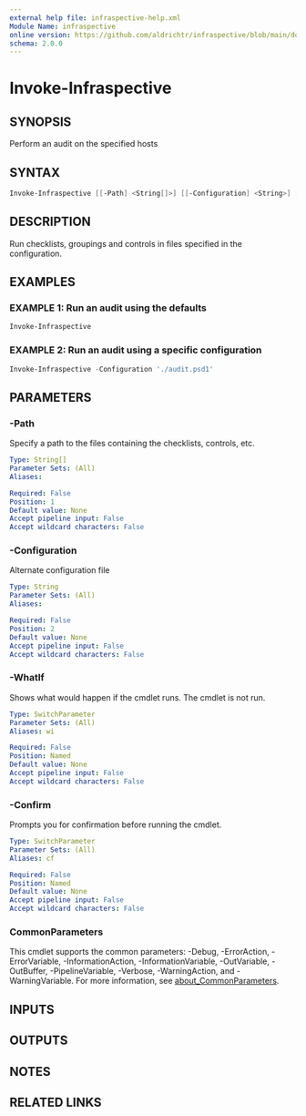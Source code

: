 ```yaml
---
external help file: infraspective-help.xml
Module Name: infraspective
online version: https://github.com/aldrichtr/infraspective/blob/main/docs/help/Invoke-Infraspective.md
schema: 2.0.0
---
```


# Invoke-Infraspective

## SYNOPSIS

Perform an audit on the specified hosts

## SYNTAX

```powershell
Invoke-Infraspective [[-Path] <String[]>] [[-Configuration] <String>] [-WhatIf] [-Confirm] [<CommonParameters>]
```

## DESCRIPTION

Run checklists, groupings and controls in files specified in the configuration.

## EXAMPLES

### EXAMPLE 1: Run an audit using the defaults

```powershell
Invoke-Infraspective
```

### EXAMPLE 2: Run an audit using a specific configuration

```powershell
Invoke-Infraspective -Configuration './audit.psd1'
```

## PARAMETERS

### -Path

Specify a path to the files containing the checklists, controls, etc.

```yaml
Type: String[]
Parameter Sets: (All)
Aliases:

Required: False
Position: 1
Default value: None
Accept pipeline input: False
Accept wildcard characters: False
```

### -Configuration

Alternate configuration file

```yaml
Type: String
Parameter Sets: (All)
Aliases:

Required: False
Position: 2
Default value: None
Accept pipeline input: False
Accept wildcard characters: False
```

### -WhatIf

Shows what would happen if the cmdlet runs.
The cmdlet is not run.

```yaml
Type: SwitchParameter
Parameter Sets: (All)
Aliases: wi

Required: False
Position: Named
Default value: None
Accept pipeline input: False
Accept wildcard characters: False
```

### -Confirm

Prompts you for confirmation before running the cmdlet.

```yaml
Type: SwitchParameter
Parameter Sets: (All)
Aliases: cf

Required: False
Position: Named
Default value: None
Accept pipeline input: False
Accept wildcard characters: False
```

### CommonParameters

This cmdlet supports the common parameters: -Debug, -ErrorAction,
-ErrorVariable, -InformationAction, -InformationVariable, -OutVariable,
-OutBuffer, -PipelineVariable, -Verbose, -WarningAction, and -WarningVariable.
For more information, see
[about_CommonParameters](http://go.microsoft.com/fwlink/?LinkID=113216).

## INPUTS

## OUTPUTS

## NOTES

## RELATED LINKS
